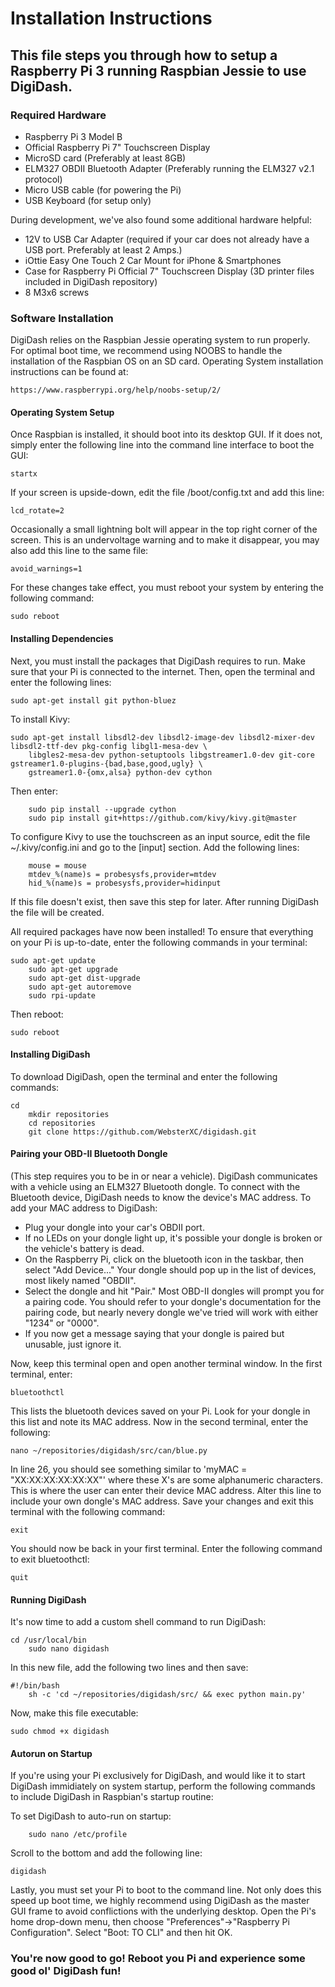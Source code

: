 # Installation Instructions #

This file steps you through how to setup a Raspberry Pi 3 running Raspbian Jessie to use DigiDash.
--------------------------------------------------------------------------------------------------

### Required Hardware ###
* Raspberry Pi 3 Model B
* Official Raspberry Pi 7" Touchscreen Display
* MicroSD card (Preferably at least 8GB)
* ELM327 OBDII Bluetooth Adapter (Preferably running the ELM327 v2.1 protocol)
* Micro USB cable (for powering the Pi)
* USB Keyboard (for setup only)

During development, we've also found some additional hardware helpful:
* 12V to USB Car Adapter (required if your car does not already have a USB port. Preferably at least 2 Amps.)
* iOttie Easy One Touch 2 Car Mount for iPhone & Smartphones
* Case for Raspberry Pi Official 7" Touchscreen Display (3D printer files included in DigiDash repository)
* 8 M3x6 screws

### Software Installation ###
DigiDash relies on the Raspbian Jessie operating system to run properly. For optimal boot time, we recommend
using NOOBS to handle the installation of the Raspbian OS on an SD card. Operating System installation
instructions can be found at:

	https://www.raspberrypi.org/help/noobs-setup/2/

#### Operating System Setup ####
Once Raspbian is installed, it should boot into its desktop GUI. If it does not, simply enter the following 
line into the command line interface to boot the GUI:
    
	startx

If your screen is upside-down, edit the file /boot/config.txt and add this line:
    
	lcd_rotate=2

Occasionally a small lightning bolt will appear in the top right corner of the screen. This is an undervoltage 
warning and to make it disappear, you may also add this line to the same file:
    
	avoid_warnings=1

For these changes take effect, you must reboot your system by entering the following command:
    
	sudo reboot

#### Installing Dependencies ####
Next, you must install the packages that DigiDash requires to run. Make sure that your Pi is connected to the internet. 
Then, open the terminal and enter the following lines:
    
	sudo apt-get install git python-bluez

To install Kivy:
    
	sudo apt-get install libsdl2-dev libsdl2-image-dev libsdl2-mixer-dev libsdl2-ttf-dev pkg-config libgl1-mesa-dev \
    	libgles2-mesa-dev python-setuptools libgstreamer1.0-dev git-core gstreamer1.0-plugins-{bad,base,good,ugly} \
    	gstreamer1.0-{omx,alsa} python-dev cython

Then enter:

    	sudo pip install --upgrade cython
    	sudo pip install git+https://github.com/kivy/kivy.git@master

To configure Kivy to use the touchscreen as an input source, edit the file ~/.kivy/config.ini and go to the [input] section.
Add the following lines:

    	mouse = mouse
    	mtdev_%(name)s = probesysfs,provider=mtdev
    	hid_%(name)s = probesysfs,provider=hidinput

If this file doesn't exist, then save this step for later. After running DigiDash the file will be created.

All required packages have now been installed! To ensure that everything on your Pi is up-to-date, enter the following commands in your terminal:
    
	sudo apt-get update
    	sudo apt-get upgrade
    	sudo apt-get dist-upgrade
    	sudo apt-get autoremove
    	sudo rpi-update

Then reboot:
    
	sudo reboot

#### Installing DigiDash ####
To download DigiDash, open the terminal and enter the following commands:
    
	cd
    	mkdir repositories
    	cd repositories
    	git clone https://github.com/WebsterXC/digidash.git

#### Pairing your OBD-II Bluetooth Dongle ####
(This step requires you to be in or near a vehicle).
DigiDash communicates with a vehicle using an ELM327 Bluetooth dongle. To connect with the Bluetooth device, DigiDash needs
to know the device's MAC address. To add your MAC address to DigiDash:

* Plug your dongle into your car's OBDII port. 
* If no LEDs on your dongle light up, it's possible your dongle is broken or the vehicle's battery is dead. 
* On the Raspberry Pi, click on the bluetooth icon in the taskbar, then select "Add Device..." Your dongle should pop up 
in the list of devices, most likely named "OBDII".
* Select the dongle and hit "Pair." Most OBD-II dongles will prompt you for a pairing code. You should refer to your dongle's
documentation for the pairing code, but nearly nevery dongle we've tried will work with either "1234" or "0000". 
* If you now get a message saying that your dongle is paired but unusable, just ignore it.

Now, keep this terminal open and open another terminal window. In the first terminal, enter:
    
	bluetoothctl

This lists the bluetooth devices saved on your Pi. Look for your dongle in this list and note 
its MAC address. Now in the second terminal, enter the following:
    
	nano ~/repositories/digidash/src/can/blue.py

In line 26, you should see something similar to 'myMAC = "XX:XX:XX:XX:XX:XX"' where these X's are some alphanumeric characters. 
This is where the user can enter their device MAC address. Alter this line to include your own dongle's MAC address. Save your 
changes and exit this terminal with the following command:
    
	exit

You should now be back in your first terminal. Enter the following command to exit bluetoothctl:
    
	quit

#### Running DigiDash ####
It's now time to add a custom shell command to run DigiDash:
    
	cd /usr/local/bin
    	sudo nano digidash

In this new file, add the following two lines and then save:
    
	#!/bin/bash
    	sh -c 'cd ~/repositories/digidash/src/ && exec python main.py'

Now, make this file executable:
    
	sudo chmod +x digidash

#### Autorun on Startup ####
If you're using your Pi exclusively for DigiDash, and would like it to start DigiDash immidiately on system startup, perform
the following commands to include DigiDash in Raspbian's startup routine:

To set DigiDash to auto-run on startup:

    	sudo nano /etc/profile

Scroll to the bottom and add the following line:
    
	digidash

Lastly, you must set your Pi to boot to the command line. Not only does this speed up boot time, we highly recommend using DigiDash
as the master GUI frame to avoid conflictions with the underlying desktop. Open the Pi's home drop-down menu, then choose 
"Preferences"->"Raspberry Pi Configuration". Select "Boot: TO CLI" and then hit OK.

### You're now good to go! Reboot you Pi and experience some good ol' DigiDash fun! ###
